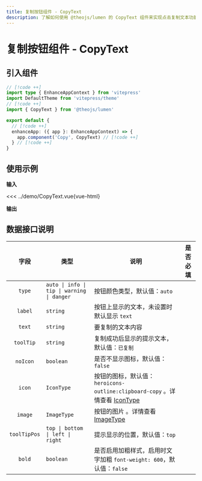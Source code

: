 ```yaml
---
title: 复制按钮组件 - CopyText
description: 了解如何使用 @theojs/lumen 的 CopyText 组件来实现点击复制文本功能。该组件支持自定义图标、提示信息和位置，适用于各种场景，如代码片段、链接等。
---
```


# 复制按钮组件 - CopyText

## 引入组件

```ts [.vitepress/theme/index.ts]
// [!code ++]
import type { EnhanceAppContext } from 'vitepress'
import DefaultTheme from 'vitepress/theme'
// [!code ++]
import { CopyText } from '@theojs/lumen'

export default {
  // [!code ++]
  enhanceApp: ({ app }: EnhanceAppContext) => {
    app.component('Copy', CopyText) // [!code ++]
  } // [!code ++]
}
```

## 使用示例

**输入**

<<< ../demo/CopyText.vue{vue-html}

**输出**

<!--@include: ../demo/CopyText.vue-->

## 数据接口说明

|     字段     | 类型                                       | 说明                                                                                    | 是否必填              |
| :----------: | ------------------------------------------ | --------------------------------------------------------------------------------------- | --------------------- |
|    `type`    | `auto \| info \| tip \| warning \| danger` | 按钮颜色类型，默认值：`auto`                                                            | <Badge text="可选" /> |
|   `label`    | `string`                                   | 按钮上显示的文本，未设置时默认显示 `text`                                               | <Badge text="可选" /> |
|    `text`    | `string`                                   | 要复制的文本内容                                                                        | <Badge text="必填" /> |
|  `toolTip`   | `string`                                   | 复制成功后显示的提示文本，默认值：`已复制`                                              | <Badge text="可选" /> |
|   `noIcon`   | `boolean`                                  | 是否不显示图标，默认值：`false`                                                         | <Badge text="可选" /> |
|    `icon`    | `IconType`                                 | 按钮的图标，默认值：`heroicons-outline:clipboard-copy` 。详情查看 [IconType](#IconType) | <Badge text="可选" /> |
|   `image`    | `ImageType`                                | 按钮的图片 。详情查看 [ImageType](#ImageType)                                           | <Badge text="可选" /> |
| `toolTipPos` | `top \| bottom \| left \| right`           | 提示显示的位置，默认值：`top`                                                           | <Badge text="可选" /> |
|    `bold`    | `boolean`                                  | 是否启用加粗样式，启用时文字加粗 `font-weight: 600`，默认值：`false`                    | <Badge text="可选" /> |

<!--@include: ../demo/type.md-->
